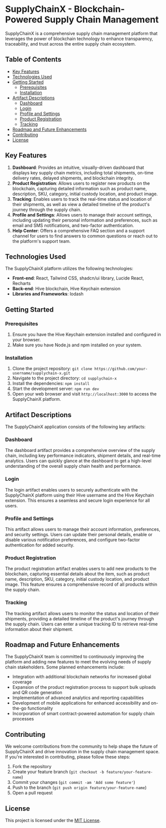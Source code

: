 # SupplyChainX - Blockchain-Powered Supply Chain Management

SupplyChainX is a comprehensive supply chain management platform that leverages the power of blockchain technology to enhance transparency, traceability, and trust across the entire supply chain ecosystem.

## Table of Contents
- [Key Features](#key-features)
- [Technologies Used](#technologies-used)
- [Getting Started](#getting-started)
  - [Prerequisites](#prerequisites)
  - [Installation](#installation)
- [Artifact Descriptions](#artifact-descriptions)
  - [Dashboard](#dashboard)
  - [Login](#login)
  - [Profile and Settings](#profile-and-settings)
  - [Product Registration](#product-registration)
  - [Tracking](#tracking)
- [Roadmap and Future Enhancements](#roadmap-and-future-enhancements)
- [Contributing](#contributing)
- [License](#license)

## Key Features

1. **Dashboard**: Provides an intuitive, visually-driven dashboard that displays key supply chain metrics, including total shipments, on-time delivery rates, delayed shipments, and blockchain integrity.
2. **Product Registration**: Allows users to register new products on the blockchain, capturing detailed information such as product name, description, SKU, category, initial custody location, and product image.
3. **Tracking**: Enables users to track the real-time status and location of their shipments, as well as view a detailed timeline of the product's journey through the supply chain.
4. **Profile and Settings**: Allows users to manage their account settings, including updating their personal information and preferences, such as email and SMS notifications, and two-factor authentication.
5. **Help Center**: Offers a comprehensive FAQ section and a support channel for users to find answers to common questions or reach out to the platform's support team.

## Technologies Used

The SupplyChainX platform utilizes the following technologies:

- **Front-end**: React, Tailwind CSS, shadcn/ui library, Lucide React, Recharts
- **Back-end**: Hive blockchain, Hive Keychain extension
- **Libraries and Frameworks**: lodash

## Getting Started

### Prerequisites

1. Ensure you have the Hive Keychain extension installed and configured in your browser.
2. Make sure you have Node.js and npm installed on your system.

### Installation

1. Clone the project repository: `git clone https://github.com/your-username/supplychain-x.git`
2. Navigate to the project directory: `cd supplychain-x`
3. Install the dependencies: `npm install`
4. Start the development server: `npm run dev`
5. Open your web browser and visit `http://localhost:3000` to access the SupplyChainX platform.

## Artifact Descriptions

The SupplyChainX application consists of the following key artifacts:

### Dashboard

The dashboard artifact provides a comprehensive overview of the supply chain, including key performance indicators, shipment details, and real-time analytics. Users can quickly glance at the dashboard to get a high-level understanding of the overall supply chain health and performance.

### Login

The login artifact enables users to securely authenticate with the SupplyChainX platform using their Hive username and the Hive Keychain extension. This ensures a seamless and secure login experience for all users.

### Profile and Settings

This artifact allows users to manage their account information, preferences, and security settings. Users can update their personal details, enable or disable various notification preferences, and configure two-factor authentication for added security.

### Product Registration

The product registration artifact enables users to add new products to the blockchain, capturing essential details about the item, such as product name, description, SKU, category, initial custody location, and product image. This feature ensures a comprehensive record of all products within the supply chain.

### Tracking

The tracking artifact allows users to monitor the status and location of their shipments, providing a detailed timeline of the product's journey through the supply chain. Users can enter a unique tracking ID to retrieve real-time information about their shipment.

## Roadmap and Future Enhancements

The SupplyChainX team is committed to continuously improving the platform and adding new features to meet the evolving needs of supply chain stakeholders. Some planned enhancements include:

- Integration with additional blockchain networks for increased global coverage
- Expansion of the product registration process to support bulk uploads and QR code generation
- Implementation of advanced analytics and reporting capabilities
- Development of mobile applications for enhanced accessibility and on-the-go functionality
- Incorporation of smart contract-powered automation for supply chain processes

## Contributing

We welcome contributions from the community to help shape the future of SupplyChainX and drive innovation in the supply chain management space. If you're interested in contributing, please follow these steps:

1. Fork the repository
2. Create your feature branch (`git checkout -b feature/your-feature-name`)
3. Commit your changes (`git commit -am 'Add some feature'`)
4. Push to the branch (`git push origin feature/your-feature-name`)
5. Open a pull request

## License

This project is licensed under the [MIT License](LICENSE).